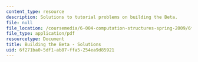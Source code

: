 ```yaml
---
content_type: resource
description: Solutions to tutorial problems on building the Beta.
file: null
file_location: /coursemedia/6-004-computation-structures-spring-2009/6f271ba05df1ab87ffa5254ea9d85921_MIT6_004s09_tutor14_sol.pdf
file_type: application/pdf
resourcetype: Document
title: Building the Beta - Solutions
uid: 6f271ba0-5df1-ab87-ffa5-254ea9d85921
---
```

